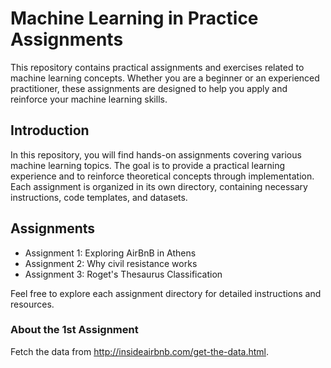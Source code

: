 # Machine Learning in Practice Assignments

This repository contains practical assignments and exercises related to machine learning concepts. Whether you are a beginner or an experienced practitioner, these assignments are designed to help you apply and reinforce your machine learning skills.

## Introduction

In this repository, you will find hands-on assignments covering various machine learning topics. The goal is to provide a practical learning experience and to reinforce theoretical concepts through implementation. Each assignment is organized in its own directory, containing necessary instructions, code templates, and datasets.

## Assignments

- Assignment 1: Exploring AirBnB in Athens
- Assignment 2: Why civil resistance works
- Assignment 3: Roget's Thesaurus Classification

Feel free to explore each assignment directory for detailed instructions and resources.

### About the 1st Assignment

Fetch the data from http://insideairbnb.com/get-the-data.html.
